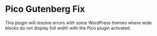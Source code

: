 # Pico Gutenberg Fix

This plugin will resolve errors with some WordPress themes where wide blocks do not display full width with the Pico plugin activated.
